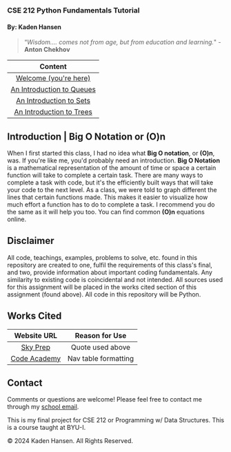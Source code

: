 ### **CSE 212 Python Fundamentals Tutorial**

#### By: Kaden Hansen


> “*Wisdom…. comes not from age, but from education and learning.*" - **Anton Chekhov**

|                  Content                  |
|:-----------------------------------------:|
| [Welcome (you're here)](0-welcome.md)     |
| [An Introduction to Queues](1-queue.md)   |
| [An Introduction to Sets ](2-set.md)      |
| [An Introduction to Trees](3-tree.md)     |


## Introduction | Big O Notation or (O)n
When I first started this class, I had no idea what **Big O notation**, or **(O)n**, was. If you're like me, you'd probably need an introduction. **Big O Notation** is a mathematical representation of the amount of time or space a certain function will take to complete a certain task. There are many ways to complete a task with code, but it's the efficiently built ways that will take your code to the next level. As a class, we were told to graph different the lines that certain functions made. This makes it easier to visualize how much effort a function has to do to complete a task. I recommend you do the same as it will help you too. You can find common **(O)n** equations online.

## Disclaimer 
All code, teachings, examples, problems to solve, etc. found in this repository are created to one, fulfil the requirements of this class's final, and two, provide information about important coding fundamentals. Any similarity to existing code is coincidental and not intended. All sources used for this assignment will be placed in the works cited section of this assignment (found above). All code in this repository will be Python.

## Works Cited
Website URL | Reason for Use
:--------: | :--------:
[Sky Prep](https://skyprep.com/2013/07/29/15-inspiration-learning-and-training-quotes/) | Quote used above
[Code Academy](https://www.codecademy.com/resources/docs/markdown/tables) | Nav table formatting

## Contact
Comments or questions are welcome! Please feel free to contact me through my [school email](mailto:han22047@byui.edu).

This is my final project for CSE 212 or Programming w/ Data Structures. This is a course taught at BYU-I.

© 2024 Kaden Hansen. All Rights Reserved.